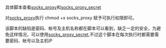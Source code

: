 具体脚本查看[socks_proxy](./socks_proxy)和[socks_proxy_secret](./socks_proxy_secret)

对[socks_proxy](./socks_proxy)执行 chmod +x socks_proxy 赋予可执行权限即可。

该脚本的缺陷是密码、帐号及主机名称都在脚本可以看到，缺乏一定的安全，为避免这样情况，可以使用[socks_proxy_secret](./socks_proxy_secret),不过这个脚本在每次执行时都需要需要密码、帐号以及主机IP
